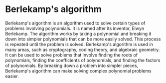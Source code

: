 # Berlekamp's algorithm

Berlekamp's algorithm is an algorithm used to solve certain types of problems involving polynomials. It is named after its inventor, Elwyn Berlekamp. The algorithm works by taking a polynomial and breaking it down into simpler polynomials that can be more easily solved. This process is repeated until the problem is solved. Berlekamp's algorithm is used in many areas, such as cryptography, coding theory, and algebraic geometry. It can be used to solve problems that involve finding the roots of polynomials, finding the coefficients of polynomials, and finding the factors of polynomials. By breaking down a problem into simpler pieces, Berlekamp's algorithm can make solving complex polynomial problems easier.

